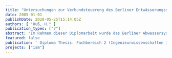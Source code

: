 ```yaml
---
title: "Untersuchungen zur Verbundsteuerung des Berliner Entwässerungssystems"
date: 2005-01-01
publishDate: 2020-05-25T15:14:05Z
authors: [ "Huß, H." ]
publication_types: ["7"]
abstract: "Im Rahmen dieser Diplomarbeit wurde das Berliner Abwassersystem hinsichtlich einer Abflusssteuerung untersucht. Auf Grundlage des Merkblattes DWA-M 180 wurde zunächst die formale Bewertung des Steuerungspotenzials des Berliner Mischsystems durchgeführt. Weiter wurde für Niederschlagsereignisse des Jahres 2003 eine statische Bilanzierung bezüglich anfallender Wassermengen und vorhandenem Speichervolumen aufgestellt. Anhand von ausgewählten Ereignisse wurden dann für verschiedene Szenarien die Auswirkungen einer geänderten Förderstrategie untersucht. Im Vordergrund standen eine gleichmäßige Nutzung der Systemkapazitäten, die Verringerung von Mischwasserentlastungen und die Reduzierung des Mischwasserabflusses zur Kläranlage."
featured: false
publication: ' Diploma Thesis. Fachbereich 2 (Ingenieurwissenschaften II) Studiengang Bauingenieurwesen. Fachhochschule für Technik und Wirtschaft Berlin'
projects: ["ism"]
---
```



